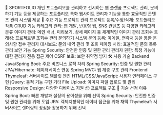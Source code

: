 🎨 SPORTFOLIO
개인 포트폴리오를 관리하고 전시하는 웹 플랫폼
프로젝트 관리, 문의하기 기능 등을 제공하는 포트폴리오 특화 웹사이트
관리자 기능을 통한 효율적인 콘텐츠 관리 시스템 제공
🚀 주요 기능
프로젝트 관리
프로젝트 등록/수정/삭제: 포트폴리오 작품 CRUD 기능
카테고리 관리: 웹 개발, 반응형 웹, SNS 컨텐츠 등 다양한 카테고리 분류
이미지 관리: 메인 배너, 미리보기, 상세 페이지 등 체계적인 이미지 관리
조회수 트래킹: 프로젝트별 조회수 관리
문의하기 시스템
문의 등록: 이메일, 연락처 등을 통한 문의사항 접수
관리자 대시보드: 문의 내역 관리 및 조회
페이징 처리: 효율적인 문의 목록 관리
보안 기능
Spring Security: 안전한 인증 및 권한 관리
관리자 권한: 특정 기능에 대한 관리자 전용 접근 제어
CSRF 보호: 보안 취약점 방지
🛠 사용 기술
Backend
Java/Spring Boot: 주요 비즈니스 로직 처리
Spring Security: 인증 및 권한 관리
JPA/Hibernate: 데이터베이스 연동
Spring MVC: 웹 계층 구조 관리
Frontend
Thymeleaf: 서버사이드 템플릿 엔진
HTML/CSS/JavaScript: 사용자 인터페이스 구현
jQuery: 동적 기능 구현
기타
File Upload: 이미지 파일 업로드 및 관리
Responsive Design: 다양한 디바이스 지원
📦 프로젝트 구조
💾 기술 선정 이유
Spring Boot: 빠른 개발과 설정의 용이성을 위해 선택
Spring Security: 안전한 인증 및 권한 관리를 위해 도입
JPA: 객체지향적인 데이터 접근을 위해 채택
Thymeleaf: 서버사이드 렌더링의 장점을 활용하기 위해 선택
